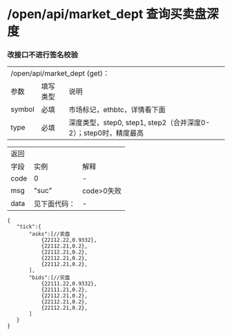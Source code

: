 # /open/api/market_dept 查询买卖盘深度
### 改接口不进行签名校验
<table>
  <tr><td colspan="3">/open/api/market_dept (get)：</td></tr>
  <tr><td>参数 </td><td>填写类型</td><td>说明</td></tr>
  <tr><td>symbol </td><td>必填</td><td>市场标记，ethbtc，详情看下面</td></tr>
  <tr><td>type </td><td>必填 </td><td>深度类型，step0, step1, step2（合并深度0-2）；step0时，精度最高</td></tr>
</table>

<table>
  <tr><td colspan="3">返回</td></tr>
  <tr><td>字段</td><td>实例</td><td>解释</td></tr>
  <tr><td>code </td><td>0</td><td>-</td></tr>
  <tr><td>msg </td><td>"suc"</td><td>code>0失败</td></tr>
  <tr><td>data </td><td>见下面代码：</td><td>-</td></tr>
</table>

```
{
   "tick":{
       "asks":[//卖盘
           {22112.22,0.9332},
           {22112.21,0.2},
           {22112.21,0.2},
           {22112.21,0.2},
           {22112.21,0.2},
       ],
       "bids":[//买盘
           {22111.22,0.9332},
           {22111.21,0.2},
           {22112.21,0.2},
           {22112.21,0.2},
           {22112.21,0.2},
       ]
   }
}

```
